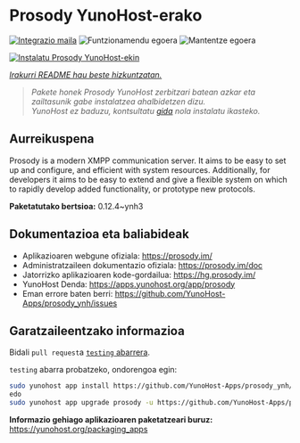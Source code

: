 <!--
Ohart ongi: README hau automatikoki sortu da <https://github.com/YunoHost/apps/tree/master/tools/readme_generator>ri esker
EZ editatu eskuz.
-->

# Prosody YunoHost-erako

[![Integrazio maila](https://dash.yunohost.org/integration/prosody.svg)](https://dash.yunohost.org/appci/app/prosody) ![Funtzionamendu egoera](https://ci-apps.yunohost.org/ci/badges/prosody.status.svg) ![Mantentze egoera](https://ci-apps.yunohost.org/ci/badges/prosody.maintain.svg)

[![Instalatu Prosody YunoHost-ekin](https://install-app.yunohost.org/install-with-yunohost.svg)](https://install-app.yunohost.org/?app=prosody)

*[Irakurri README hau beste hizkuntzatan.](./ALL_README.md)*

> *Pakete honek Prosody YunoHost zerbitzari batean azkar eta zailtasunik gabe instalatzea ahalbidetzen dizu.*  
> *YunoHost ez baduzu, kontsultatu [gida](https://yunohost.org/install) nola instalatu ikasteko.*

## Aurreikuspena

Prosody is a modern XMPP communication server. It aims to be easy to set up and configure, and efficient with system resources. Additionally, for developers it aims to be easy to extend and give a flexible system on which to rapidly develop added functionality, or prototype new protocols.


**Paketatutako bertsioa:** 0.12.4~ynh3
## Dokumentazioa eta baliabideak

- Aplikazioaren webgune ofiziala: <https://prosody.im/>
- Administratzaileen dokumentazio ofiziala: <https://prosody.im/doc>
- Jatorrizko aplikazioaren kode-gordailua: <https://hg.prosody.im/>
- YunoHost Denda: <https://apps.yunohost.org/app/prosody>
- Eman errore baten berri: <https://github.com/YunoHost-Apps/prosody_ynh/issues>

## Garatzaileentzako informazioa

Bidali `pull request`a [`testing` abarrera](https://github.com/YunoHost-Apps/prosody_ynh/tree/testing).

`testing` abarra probatzeko, ondorengoa egin:

```bash
sudo yunohost app install https://github.com/YunoHost-Apps/prosody_ynh/tree/testing --debug
edo
sudo yunohost app upgrade prosody -u https://github.com/YunoHost-Apps/prosody_ynh/tree/testing --debug
```

**Informazio gehiago aplikazioaren paketatzeari buruz:** <https://yunohost.org/packaging_apps>
